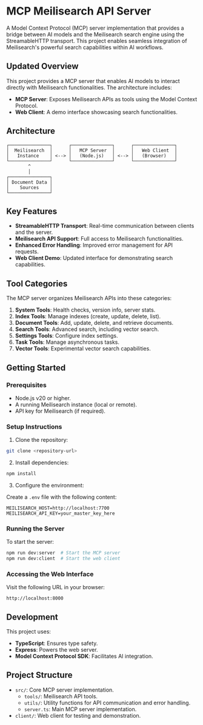 # MCP Meilisearch API Server

A Model Context Protocol (MCP) server implementation that provides a bridge between AI models and the Meilisearch search engine using the StreamableHTTP transport. This project enables seamless integration of Meilisearch's powerful search capabilities within AI workflows.

## Updated Overview

This project provides a MCP server that enables AI models to interact directly with Meilisearch functionalities. The architecture includes:

- **MCP Server**: Exposes Meilisearch APIs as tools using the Model Context Protocol.
- **Web Client**: A demo interface showcasing search functionalities.

## Architecture

```
┌───────────────┐      ┌───────────────┐      ┌───────────────┐
│  Meilisearch  │      │   MCP Server  │      │   Web Client  │
│   Instance    │ <--> │   (Node.js)   │ <--> │   (Browser)   │
└───────────────┘      └───────────────┘      └───────────────┘
        ^
        │
┌───────────────┐
│ Document Data │
│    Sources    │
└───────────────┘
```

## Key Features

- **StreamableHTTP Transport**: Real-time communication between clients and the server.
- **Meilisearch API Support**: Full access to Meilisearch functionalities.
- **Enhanced Error Handling**: Improved error management for API requests.
- **Web Client Demo**: Updated interface for demonstrating search capabilities.

## Tool Categories

The MCP server organizes Meilisearch APIs into these categories:

1. **System Tools**: Health checks, version info, server stats.
2. **Index Tools**: Manage indexes (create, update, delete, list).
3. **Document Tools**: Add, update, delete, and retrieve documents.
4. **Search Tools**: Advanced search, including vector search.
5. **Settings Tools**: Configure index settings.
6. **Task Tools**: Manage asynchronous tasks.
7. **Vector Tools**: Experimental vector search capabilities.

## Getting Started

### Prerequisites

- Node.js v20 or higher.
- A running Meilisearch instance (local or remote).
- API key for Meilisearch (if required).

### Setup Instructions

1. Clone the repository:

```bash
git clone <repository-url>
```

2. Install dependencies:

```bash
npm install
```

3. Configure the environment:

Create a `.env` file with the following content:

```
MEILISEARCH_HOST=http://localhost:7700
MEILISEARCH_API_KEY=your_master_key_here
```

### Running the Server

To start the server:

```bash
npm run dev:server  # Start the MCP server
npm run dev:client  # Start the web client
```

### Accessing the Web Interface

Visit the following URL in your browser:

```
http://localhost:8000
```

## Development

This project uses:

- **TypeScript**: Ensures type safety.
- **Express**: Powers the web server.
- **Model Context Protocol SDK**: Facilitates AI integration.

## Project Structure

- `src/`: Core MCP server implementation.
  - `tools/`: Meilisearch API tools.
  - `utils/`: Utility functions for API communication and error handling.
  - `server.ts`: Main MCP server implementation.
- `client/`: Web client for testing and demonstration.
